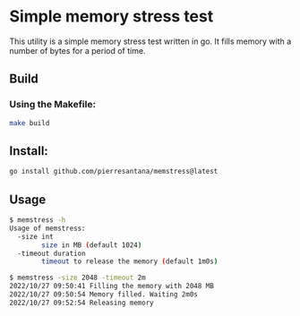 # Simple memory stress test

This utility is a simple memory stress test written in go. It fills memory with a number of bytes for a period of time.

## Build

### Using the Makefile:

```bash
make build
```

## Install:

```bash
go install github.com/pierresantana/memstress@latest
```

## Usage

```bash
$ memstress -h
Usage of memstress:
  -size int
    	size in MB (default 1024)
  -timeout duration
    	timeout to release the memory (default 1m0s)

$ memstress -size 2048 -timeout 2m
2022/10/27 09:50:41 Filling the memory with 2048 MB
2022/10/27 09:50:54 Memory filled. Waiting 2m0s
2022/10/27 09:52:54 Releasing memory
```
